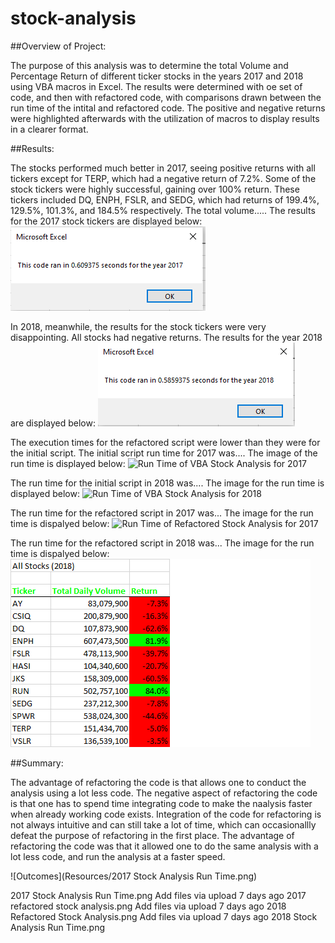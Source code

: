 # stock-analysis

##Overview of Project:

  The purpose of this analysis was to determine the total Volume and Percentage Return of different ticker stocks in the years 2017 and 2018 using VBA macros in Excel. The results were determined with oe set of code, and then with refactored code, with comparisons drawn between the run time of the intital and refactored code. The positive and negative returns were highlighted afterwards with the utilization of macros to display results in a clearer format. 

##Results:

  The stocks performed much better in 2017, seeing positive returns with all tickers except for TERP, which had a negative return of 7.2%. Some of the stock tickers were highly successful, gaining over 100% return. These tickers included DQ, ENPH, FSLR, and SEDG, which had returns of 199.4%, 129.5%, 101.3%, and 184.5% respectively. The total volume.....
The results for the 2017 stock tickers are displayed below:
                                                                                                                                                                                                                                                                                                                                                                                                    ![Results of VBA Stock Analysis for 2017](Resources/VBA_Challenge_2017.png)
  
  In 2018, meanwhile, the results for the stock tickers were very disappointing. All stocks had negative returns. The results for the year 2018 are displayed below:
                                                                                                                                                                                                                                                                                                                                                                                                    ![Results of VBA Stock Analysis for 2018](Resources/VBA_Challenge_2018.png)
              
  The execution times for the refactored script were lower than they were for the initial script. The initial script run time for 2017 was.... The image of the run time is displayed below: ![Run Time of VBA Stock Analysis for 2017](Resources/2017_Stock_Analysis_Run_Time.png)

  The run time for the initial script in 2018 was.... The image for the run time is displayed below:
                                                                                                                                                                                                                 ![Run Time of VBA Stock Analysis for 2018](Resources/2018_Stock_Analysis_Run_Time.png)

  The run time for the refactored script in 2017 was... The image for the run time is dispalyed below:
                                                                                                                                                                                                                ![Run Time of Refactored Stock Analysis for 2017](Resources/2017_Refactored_stock_analysis.png)

  The run time for the refactored script in 2018 was... The image for the run time is dispalyed below:
                                                                                                                                                                                                                ![Run Time of Refactored VBA Stock Analysis for 2018](Resources/2018_Refactored_Stock_Analysis.png)


##Summary:

 The advantage of refactoring the code is that allows one to conduct the analysis using a lot less code. The negative aspect of refactoring the code is that one has to spend time integrating code to make the naalysis faster when already working code exists. Integration of the code for refactoring is not always intuitive and can still take a lot of time, which can occasionallly defeat the purpose of refactoring in the first place. The advantage of refactoring the code was that it allowed one to do the same analysis with a lot less code, and run the analysis at a faster speed.
 
 
 
![Outcomes](Resources/2017 Stock Analysis Run Time.png)



2017 Stock Analysis Run Time.png
Add files via upload
7 days ago
2017 refactored stock analysis.png
Add files via upload
7 days ago
2018 Refactored Stock Analysis.png
Add files via upload
7 days ago
2018 Stock Analysis Run Time.png


 
